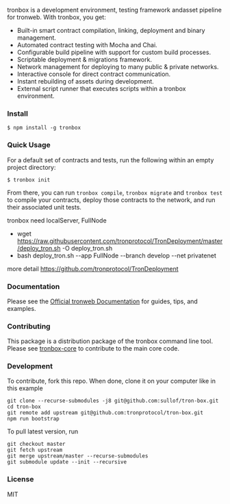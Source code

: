 tronbox is a development environment, testing framework andasset pipeline for tronweb. With tronbox, you get:

* Built-in smart contract compilation, linking, deployment and binary management.
* Automated contract testing with Mocha and Chai.
* Configurable build pipeline with support for custom build processes.
* Scriptable deployment & migrations framework.
* Network management for deploying to many public & private networks.
* Interactive console for direct contract communication.
* Instant rebuilding of assets during development.
* External script runner that executes scripts within a tronbox environment.

### Install

```
$ npm install -g tronbox
```

### Quick Usage

For a default set of contracts and tests, run the following within an empty project directory:

```
$ tronbox init
```

From there, you can run `tronbox compile`, `tronbox migrate` and `tronbox test` to compile your contracts, deploy those contracts to the network, and run their associated unit tests.

tronbox need localServer, FullNode 

+ wget https://raw.githubusercontent.com/tronprotocol/TronDeployment/master/deploy_tron.sh -O deploy_tron.sh
+ bash deploy_tron.sh --app FullNode --branch develop --net privatenet

more detail <https://github.com/tronprotocol/TronDeployment>


### Documentation

Please see the [Official tronweb Documentation](http://doc.tron.network/) for guides, tips, and examples.

### Contributing

This package is a distribution package of the tronbox command line tool. Please see [tronbox-core](https://github.com/simon4545/tronbox-core.git) to contribute to the main core code.

### Development

To contribute, fork this repo.
When done, clone it on your computer like in this example
```
git clone --recurse-submodules -j8 git@github.com:sullof/tron-box.git
cd tron-box
git remote add upstream git@github.com:tronprotocol/tron-box.git
npm run bootstrap
```

To pull latest version, run
```
git checkout master
git fetch upstream
git merge upstream/master --recurse-submodules
git submodule update --init --recursive
```

### License

MIT
